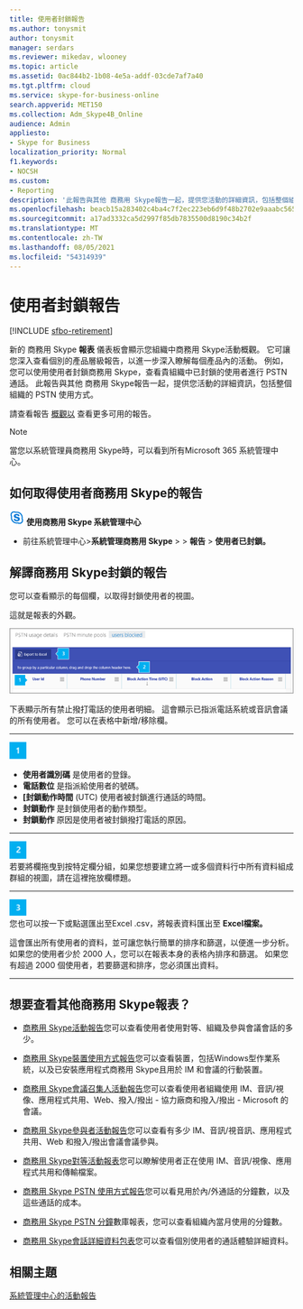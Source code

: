 ```yaml
---
title: 使用者封鎖報告
ms.author: tonysmit
author: tonysmit
manager: serdars
ms.reviewer: mikedav, wlooney
ms.topic: article
ms.assetid: 0ac844b2-1b08-4e5a-addf-03cde7af7a40
ms.tgt.pltfrm: cloud
ms.service: skype-for-business-online
search.appverid: MET150
ms.collection: Adm_Skype4B_Online
audience: Admin
appliesto:
- Skype for Business
localization_priority: Normal
f1.keywords:
- NOCSH
ms.custom:
- Reporting
description: '此報告與其他 商務用 Skype報告一起，提供您活動的詳細資訊，包括整個組織的 PSTN 使用方式。 '
ms.openlocfilehash: beacb15a283402c4ba4c7f2ec223eb6d9f48b2702e9aaabc565224eb0b391fc8
ms.sourcegitcommit: a17ad3332ca5d2997f85db7835500d8190c34b2f
ms.translationtype: MT
ms.contentlocale: zh-TW
ms.lasthandoff: 08/05/2021
ms.locfileid: "54314939"
---
```

# <a name="users-blocked-report"></a>使用者封鎖報告

[!INCLUDE [sfbo-retirement](../../Hub/includes/sfbo-retirement.md)]

新的 商務用 Skype **報表** 儀表板會顯示您組織中商務用 Skype活動概觀。 它可讓您深入查看個別的產品層級報告，以進一步深入瞭解每個產品內的活動。 例如，您可以使用使用者封鎖商務用 Skype，查看貴組織中已封鎖的使用者進行 PSTN 通話。 此報告與其他 商務用 Skype報告一起，提供您活動的詳細資訊，包括整個組織的 PSTN 使用方式。
  
 請查看報告 [概觀以](https://support.office.com/article/0d6dfb17-8582-4172-a9a9-aed798150263) 查看更多可用的報告。
  
> [!NOTE]
> 當您以系統管理員商務用 Skype時，可以看到所有Microsoft 365 系統管理中心。 
  
## <a name="how-to-get-to-the-skype-for-business-users-blocked-report"></a>如何取得使用者商務用 Skype的報告

![商務用 Skype 標誌圖示](../images/sfb-logo-30x30.png) **使用商務用 Skype 系統管理中心**

- 前往系統管理中心>**系統管理商務用 Skype**  >    >  **報告**  >  **使用者已封鎖。**
    
## <a name="interpret-the-skype-for-business-users-blocked-report"></a>解譯商務用 Skype封鎖的報告

您可以查看顯示的每個欄，以取得封鎖使用者的視圖。
  
這就是報表的外觀。 
  
![封鎖的使用者報告](../images/df50a413-7a51-4340-a59b-3f83de941762.png)

下表顯示所有禁止撥打電話的使用者明細。 這會顯示已指派電話系統或音訊會議的所有使用者。 您可以在表格中新增/移除欄。
***
![數位 1](../images/sfbcallout1.png)
*   **使用者識別碼** 是使用者的登錄。
*   **電話數位** 是指派給使用者的號碼。 
*   **[封鎖動作時間** (UTC) 使用者被封鎖進行通話的時間。
*   **封鎖動作** 是封鎖使用者的動作類型。
*   **封鎖動作** 原因是使用者被封鎖撥打電話的原因。
***
![數位 2](../images/sfbcallout2.png)<br/>
若要將欄拖曳到按特定欄分組，如果您想要建立將一或多個資料行中所有資料組成群組的視圖，請在這裡拖放欄標題。
***
![數位 3](../images/sfbcallout3.png)<br/>
您也可以按一下或點選匯出至Excel .csv，將報表資料匯出至 **Excel檔案。**

這會匯出所有使用者的資料，並可讓您執行簡單的排序和篩選，以便進一步分析。 如果您的使用者少於 2000 人，您可以在報表本身的表格內排序和篩選。 如果您有超過 2000 個使用者，若要篩選和排序，您必須匯出資料。
***

## <a name="want-to-see-other-skype-for-business-reports"></a>想要查看其他商務用 Skype報表？

- [商務用 Skype活動報告](activity-report.md)您可以查看使用者使用對等、組織及參與會議會話的多少。
    
- [商務用 Skype裝置使用方式報告](device-usage-report.md)您可以查看裝置，包括Windows型作業系統，以及已安裝應用程式商務用 Skype且用於 IM 和會議的行動裝置。
    
- [商務用 Skype會議召集人活動報告](conference-organizer-activity-report.md)您可以查看使用者組織使用 IM、音訊/視像、應用程式共用、Web、撥入/撥出 - 協力廠商和撥入/撥出 - Microsoft 的會議。
    
- [商務用 Skype參與者活動報告](conference-participant-activity-report.md)您可以查看有多少 IM、音訊/視音訊、應用程式共用、Web 和撥入/撥出會議會議參與。
    
- [商務用 Skype對等活動報表](peer-to-peer-activity-report.md)您可以瞭解使用者正在使用 IM、音訊/視像、應用程式共用和傳輸檔案。
    
- [商務用 Skype PSTN 使用方式報告](pstn-usage-report.md)您可以看見用於內/外通話的分鐘數，以及這些通話的成本。

- [商務用 Skype PSTN 分鐘](pstn-minute-pools-report.md)數庫報表，您可以查看組織內當月使用的分鐘數。

- [商務用 Skype會話詳細資料包表](session-details-report.md)您可以查看個別使用者的通話體驗詳細資料。
   
## <a name="related-topics"></a>相關主題
[系統管理中心的活動報告](https://support.office.com/article/0d6dfb17-8582-4172-a9a9-aed798150263)

  
 
